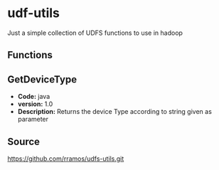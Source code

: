 **udf-utils**
=========

Just a simple collection of UDFS functions to use in hadoop

Functions
--------

GetDeviceType
-------------

 - **Code:** java
 - **version:** 1.0
 - **Description:** Returns the device Type according to string given as parameter



Source
------

https://github.com/rramos/udfs-utils.git
 
